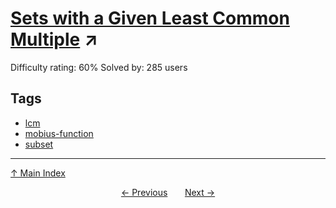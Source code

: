 # [Sets with a Given Least Common Multiple](https://projecteuler.net/problem=590) ↗️

Difficulty rating: 60%
Solved by: 285 users
## Tags

- [lcm](../tags/lcm.md)
- [mobius-function](../tags/mobius-function.md)
- [subset](../tags/subset.md)



---

[↑ Main Index](../README.md)


<div align=center><a href='589.md'>← Previous</a> &nbsp;&nbsp; &nbsp;&nbsp;  <a href='591.md'>Next →</a></div>
